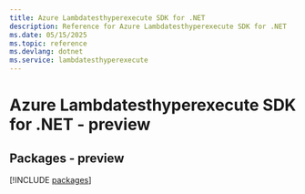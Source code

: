 ```yaml
---
title: Azure Lambdatesthyperexecute SDK for .NET
description: Reference for Azure Lambdatesthyperexecute SDK for .NET
ms.date: 05/15/2025
ms.topic: reference
ms.devlang: dotnet
ms.service: lambdatesthyperexecute
---
```

# Azure Lambdatesthyperexecute SDK for .NET - preview
## Packages - preview
[!INCLUDE [packages](lambdatesthyperexecute-index.md)]